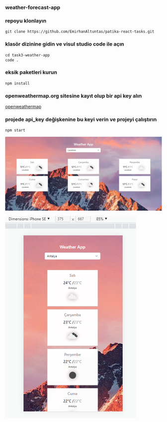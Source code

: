### weather-forecast-app

### repoyu klonlayın 
```
git clone https://github.com/EmirhanAltuntas/patika-react-tasks.git
```

### klasör dizinine gidin ve visul studio code ile açın
```
cd task3-weather-app
code .
```

### eksik paketleri kurun
```
npm install
```

### openweathermap.org sitesine kayıt olup bir api key alın 
[openweathermap](https://openweathermap.org/)

### projede api_key değişkenine bu keyi verin ve projeyi çalıştırın
```
npm start
```


![Image](./src/images/weathertask1.png)

![Image](./src/images/weathertask2.png)
